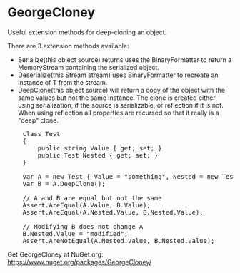 # GeorgeCloney

Useful extension methods for deep-cloning an object.

There are 3 extension methods available:
* Serialize(this object source) returns uses the BinaryFormatter to return a MemoryStream containing the serialized object.
* Deserialize<T>(this Stream stream) uses BinaryFormatter to recreate an instance of T from the stream. 
* DeepClone(this object source) will return a copy of the object with the same values but not the same instance. 
The clone is created either using serialization, if the source is serializable, or reflection if it is not. When using 
reflection all properties are recursed so that it really is a "deep" clone. 

<pre>
	class Test
	{
		public string Value { get; set; }
		public Test Nested { get; set; }
	}
	
	var A = new Test { Value = "something", Nested = new Test { Value = "else" } };
	var B = A.DeepClone();
	
	// A and B are equal but not the same
	Assert.AreEqual(A.Value, B.Value);
	Assert.AreEqual(A.Nested.Value, B.Nested.Value);
	
	// Modifying B does not change A
	B.Nested.Value = "modified";
	Assert.AreNotEqual(A.Nested.Value, B.Nested.Value);
</pre>

Get GeorgeCloney at NuGet.org: https://www.nuget.org/packages/GeorgeCloney/

